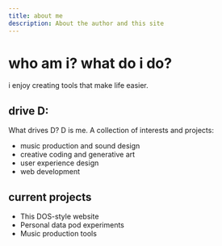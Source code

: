 ```yaml
---
title: about me
description: About the author and this site
---
```


# who am i? what do i do? 

i enjoy creating tools that make life easier.

<section>

## drive D:
What drives D? D is me. A collection of interests and projects:

- music production and sound design
- creative coding and generative art
- user experience design
- web development

</section>

<section>

## current projects
- This DOS-style website
- Personal data pod experiments
- Music production tools

</section>


